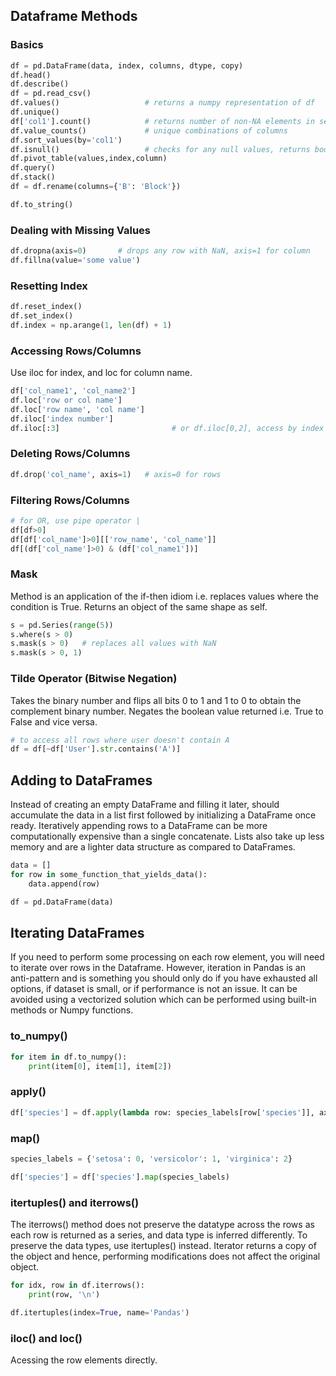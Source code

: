 ## Dataframe Methods

### Basics

```py
df = pd.DataFrame(data, index, columns, dtype, copy)
df.head()
df.describe()
df = pd.read_csv()
df.values()                   # returns a numpy representation of df
df.unique()
df['col1'].count()            # returns number of non-NA elements in series
df.value_counts()             # unique combinations of columns
df.sort_values(by='col1')
df.isnull()                   # checks for any null values, returns boolean
df.pivot_table(values,index,column)
df.query()
df.stack()
df = df.rename(columns={'B': 'Block'})

df.to_string()
```

### Dealing with Missing Values

```py
df.dropna(axis=0)       # drops any row with NaN, axis=1 for column
df.fillna(value='some value')
```

### Resetting Index

```py
df.reset_index()
df.set_index()
df.index = np.arange(1, len(df) + 1)
```

### Accessing Rows/Columns

Use iloc for index, and loc for column name.

```py
df['col_name1', 'col_name2']
df.loc['row or col name']
df.loc['row name', 'col name']
df.iloc['index number']
df.iloc[:3]                         # or df.iloc[0,2], access by index
```

### Deleting Rows/Columns

```py
df.drop('col_name', axis=1)   # axis=0 for rows
```

### Filtering Rows/Columns

```py
# for OR, use pipe operator |
df[df>0]
df[df['col_name']>0][['row_name', 'col_name']]
df[(df['col_name']>0) & (df['col_name1'])]
```

### Mask

Method is an application of the if-then idiom i.e. replaces values where the condition is True. Returns an object of the same shape as self.

```py
s = pd.Series(range(5))
s.where(s > 0)
s.mask(s > 0)   # replaces all values with NaN
s.mask(s > 0, 1)
```

### Tilde Operator (Bitwise Negation)

Takes the binary number and flips all bits 0 to 1 and 1 to 0 to obtain the complement binary number. Negates the boolean value returned i.e. True to False and vice versa.

```py
# to access all rows where user doesn't contain A
df = df[~df['User'].str.contains('A')]
```

## Adding to DataFrames

Instead of creating an empty DataFrame and filling it later, should accumulate the data in a list first followed by initializing a DataFrame once ready. Iteratively appending rows to a DataFrame can be more computationally expensive than a single concatenate. Lists also take up less memory and are a lighter data structure as compared to DataFrames.

```py
data = []
for row in some_function_that_yields_data():
    data.append(row)

df = pd.DataFrame(data)
```

## Iterating DataFrames

If you need to perform some processing on each row element, you will need to iterate over rows in the Dataframe. However, iteration in Pandas is an anti-pattern and is something you should only do if you have exhausted all options, if dataset is small, or if performance is not an issue. It can be avoided using a vectorized solution which can be performed using built-in methods or Numpy functions.

### to_numpy()

```py
for item in df.to_numpy():
    print(item[0], item[1], item[2])
```

### apply()

```py
df['species'] = df.apply(lambda row: species_labels[row['species']], axis=1)
```

### map()

```py
species_labels = {'setosa': 0, 'versicolor': 1, 'virginica': 2}

df['species'] = df['species'].map(species_labels)
```

### itertuples() and iterrows()

The iterrows() method does not preserve the datatype across the rows as each row is returned as a series, and data type is inferred differently. To preserve the data types, use itertuples() instead. Iterator returns a copy of the object and hence, performing modifications does not affect the original object.

```py
for idx, row in df.iterrows():
    print(row, '\n')

df.itertuples(index=True, name='Pandas')
```

### iloc() and loc()

Acessing the row elements directly.
